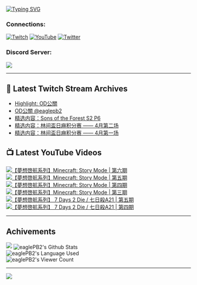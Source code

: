 <!--### Hello people, I'm EaglePB2 - The one who building something for fun 👋
Thank you for standby for this profile.   
The purpose of this profile is coming soon.   
You may come back later, as you wish if this readme.md is updated.   -->

<a href="https://git.io/typing-svg"><img src="https://readme-typing-svg.herokuapp.com?font=Fira+Code&duration=1000&pause=5000&vCenter=true&random=false&width=500&lines=%F0%9F%91%8B+Hello+Everyone%2C+I'm+EaglePB2.;%F0%9F%99%87+Thank+you+for+stopping+by+my+profile.+;%F0%9F%94%AD+%3D%3D%3D%3D+%F0%9F%94%AD;%F0%9F%91%8B+%E4%BD%A0%E5%A5%BD%EF%BC%8C%E6%AD%A1%E8%BF%8E%E4%BE%86%E5%88%B0%E6%88%91%E7%9A%84%E4%BB%A3%E7%A2%BC%E5%BA%AB%E3%80%82;%F0%9F%99%87+%E6%84%9F%E8%AC%9D%E5%89%8D%E4%BE%86%E5%8F%83%E8%A7%80%E5%B0%8F%E5%B1%8B+owo~" alt="Typing SVG" /></a>

### Connections:

[![Twitch](https://img.shields.io/badge/Twitch-9347FF?style=flat-square&logo=twitch&logoColor=white)](https://www.twitch.tv/eaglepb2)
[![YouTube](https://img.shields.io/badge/YouTube-%23FF0000.svg?style=flat-square&logo=YouTube&logoColor=white)](https://www.youtube.com/eaglepb2)
[![Twitter](https://img.shields.io/badge/Twitter-%231DA1F2.svg?style=flat-square&logo=Twitter&logoColor=white)](https://twitter.com/eaglepb2)

### Discord Server:

[![](https://invidget.switchblade.xyz/qKrub9b?theme=dark&language=ch)](https://discord.gg/qKrub9b)

---

## 👾 Latest Twitch Stream Archives
<!-- TWITCH:START -->
- [Highlight: OD公關](https://www.twitch.tv/videos/2127434877)
- [OD公關 @eaglepb2](https://www.twitch.tv/videos/2120468578)
- [精选内容：Sons of the Forest S2 P6](https://www.twitch.tv/videos/2118477325)
- [精选内容：林间盃日麻积分赛 —— 4月第二场](https://www.twitch.tv/videos/2118477136)
- [精选内容：林间盃日麻积分赛 —— 4月第一场](https://www.twitch.tv/videos/2118476930)
<!-- TWITCH:END -->



## 📺 Latest YouTube Videos
<!-- YOUTUBE:START -->
<!-- YOUTUBE:END -->

<!-- BEGIN YOUTUBE-CARDS -->
<a href="https://www.youtube.com/watch?v=2Zsp5rq5XM0">
  <picture>
    <source media="(prefers-color-scheme: dark)" srcset="https://ytcards.demolab.com/?id=2Zsp5rq5XM0&title=%E3%80%90%E5%A4%A2%E6%83%B3%E5%95%93%E8%88%AA%E7%B3%BB%E5%88%97%E3%80%91Minecraft%3A+Story+Mode+%7C+%E7%AC%AC%E5%85%AD%E6%9C%9F&lang=zh&timestamp=1714382586&background_color=%230d1117&title_color=%23ffffff&stats_color=%23dedede&max_title_lines=1&width=250&border_radius=5&duration=15857">
    <img src="https://ytcards.demolab.com/?id=2Zsp5rq5XM0&title=%E3%80%90%E5%A4%A2%E6%83%B3%E5%95%93%E8%88%AA%E7%B3%BB%E5%88%97%E3%80%91Minecraft%3A+Story+Mode+%7C+%E7%AC%AC%E5%85%AD%E6%9C%9F&lang=zh&timestamp=1714382586&background_color=%23ffffff&title_color=%2324292f&stats_color=%2357606a&max_title_lines=1&width=250&border_radius=5&duration=15857" alt="【夢想啓航系列】Minecraft: Story Mode | 第六期" title="【夢想啓航系列】Minecraft: Story Mode | 第六期">
  </picture>
</a>
<a href="https://www.youtube.com/watch?v=l1KnnmeB3Ag">
  <picture>
    <source media="(prefers-color-scheme: dark)" srcset="https://ytcards.demolab.com/?id=l1KnnmeB3Ag&title=%E3%80%90%E5%A4%A2%E6%83%B3%E5%95%93%E8%88%AA%E7%B3%BB%E5%88%97%E3%80%91Minecraft%3A+Story+Mode+%7C+%E7%AC%AC%E4%BA%94%E6%9C%9F&lang=zh&timestamp=1714333793&background_color=%230d1117&title_color=%23ffffff&stats_color=%23dedede&max_title_lines=1&width=250&border_radius=5&duration=7150">
    <img src="https://ytcards.demolab.com/?id=l1KnnmeB3Ag&title=%E3%80%90%E5%A4%A2%E6%83%B3%E5%95%93%E8%88%AA%E7%B3%BB%E5%88%97%E3%80%91Minecraft%3A+Story+Mode+%7C+%E7%AC%AC%E4%BA%94%E6%9C%9F&lang=zh&timestamp=1714333793&background_color=%23ffffff&title_color=%2324292f&stats_color=%2357606a&max_title_lines=1&width=250&border_radius=5&duration=7150" alt="【夢想啓航系列】Minecraft: Story Mode | 第五期" title="【夢想啓航系列】Minecraft: Story Mode | 第五期">
  </picture>
</a>
<a href="https://www.youtube.com/watch?v=v00BGjeiwX0">
  <picture>
    <source media="(prefers-color-scheme: dark)" srcset="https://ytcards.demolab.com/?id=v00BGjeiwX0&title=%E3%80%90%E5%A4%A2%E6%83%B3%E5%95%93%E8%88%AA%E7%B3%BB%E5%88%97%E3%80%91Minecraft%3A+Story+Mode+%7C+%E7%AC%AC%E5%9B%9B%E6%9C%9F&lang=zh&timestamp=1714191451&background_color=%230d1117&title_color=%23ffffff&stats_color=%23dedede&max_title_lines=1&width=250&border_radius=5&duration=10511">
    <img src="https://ytcards.demolab.com/?id=v00BGjeiwX0&title=%E3%80%90%E5%A4%A2%E6%83%B3%E5%95%93%E8%88%AA%E7%B3%BB%E5%88%97%E3%80%91Minecraft%3A+Story+Mode+%7C+%E7%AC%AC%E5%9B%9B%E6%9C%9F&lang=zh&timestamp=1714191451&background_color=%23ffffff&title_color=%2324292f&stats_color=%2357606a&max_title_lines=1&width=250&border_radius=5&duration=10511" alt="【夢想啓航系列】Minecraft: Story Mode | 第四期" title="【夢想啓航系列】Minecraft: Story Mode | 第四期">
  </picture>
</a>
<a href="https://www.youtube.com/watch?v=waAubE1S_aA">
  <picture>
    <source media="(prefers-color-scheme: dark)" srcset="https://ytcards.demolab.com/?id=waAubE1S_aA&title=%E3%80%90%E5%A4%A2%E6%83%B3%E5%95%93%E8%88%AA%E7%B3%BB%E5%88%97%E3%80%91Minecraft%3A+Story+Mode+%7C+%E7%AC%AC%E4%B8%89%E6%9C%9F&lang=zh&timestamp=1713254335&background_color=%230d1117&title_color=%23ffffff&stats_color=%23dedede&max_title_lines=1&width=250&border_radius=5&duration=10844">
    <img src="https://ytcards.demolab.com/?id=waAubE1S_aA&title=%E3%80%90%E5%A4%A2%E6%83%B3%E5%95%93%E8%88%AA%E7%B3%BB%E5%88%97%E3%80%91Minecraft%3A+Story+Mode+%7C+%E7%AC%AC%E4%B8%89%E6%9C%9F&lang=zh&timestamp=1713254335&background_color=%23ffffff&title_color=%2324292f&stats_color=%2357606a&max_title_lines=1&width=250&border_radius=5&duration=10844" alt="【夢想啓航系列】Minecraft: Story Mode | 第三期" title="【夢想啓航系列】Minecraft: Story Mode | 第三期">
  </picture>
</a>
<a href="https://www.youtube.com/watch?v=A24mdfGysK0">
  <picture>
    <source media="(prefers-color-scheme: dark)" srcset="https://ytcards.demolab.com/?id=A24mdfGysK0&title=%E3%80%90%E5%A4%A2%E6%83%B3%E5%95%93%E8%88%AA%E7%B3%BB%E5%88%97%E3%80%91+7+Days+2+Die+%2F+%E4%B8%83%E6%97%A5%E6%AE%BAA21+%7C+%E7%AC%AC%E4%BA%94%E6%9C%9F&lang=zh&timestamp=1713168171&background_color=%230d1117&title_color=%23ffffff&stats_color=%23dedede&max_title_lines=1&width=250&border_radius=5&duration=15073">
    <img src="https://ytcards.demolab.com/?id=A24mdfGysK0&title=%E3%80%90%E5%A4%A2%E6%83%B3%E5%95%93%E8%88%AA%E7%B3%BB%E5%88%97%E3%80%91+7+Days+2+Die+%2F+%E4%B8%83%E6%97%A5%E6%AE%BAA21+%7C+%E7%AC%AC%E4%BA%94%E6%9C%9F&lang=zh&timestamp=1713168171&background_color=%23ffffff&title_color=%2324292f&stats_color=%2357606a&max_title_lines=1&width=250&border_radius=5&duration=15073" alt="【夢想啓航系列】 7 Days 2 Die / 七日殺A21 | 第五期" title="【夢想啓航系列】 7 Days 2 Die / 七日殺A21 | 第五期">
  </picture>
</a>
<a href="https://www.youtube.com/watch?v=W4Fy1_6NxtA">
  <picture>
    <source media="(prefers-color-scheme: dark)" srcset="https://ytcards.demolab.com/?id=W4Fy1_6NxtA&title=%E3%80%90%E5%A4%A2%E6%83%B3%E5%95%93%E8%88%AA%E7%B3%BB%E5%88%97%E3%80%91+7+Days+2+Die+%2F+%E4%B8%83%E6%97%A5%E6%AE%BAA21+%7C+%E7%AC%AC%E5%9B%9B%E6%9C%9F&lang=zh&timestamp=1713083085&background_color=%230d1117&title_color=%23ffffff&stats_color=%23dedede&max_title_lines=1&width=250&border_radius=5&duration=15054">
    <img src="https://ytcards.demolab.com/?id=W4Fy1_6NxtA&title=%E3%80%90%E5%A4%A2%E6%83%B3%E5%95%93%E8%88%AA%E7%B3%BB%E5%88%97%E3%80%91+7+Days+2+Die+%2F+%E4%B8%83%E6%97%A5%E6%AE%BAA21+%7C+%E7%AC%AC%E5%9B%9B%E6%9C%9F&lang=zh&timestamp=1713083085&background_color=%23ffffff&title_color=%2324292f&stats_color=%2357606a&max_title_lines=1&width=250&border_radius=5&duration=15054" alt="【夢想啓航系列】 7 Days 2 Die / 七日殺A21 | 第四期" title="【夢想啓航系列】 7 Days 2 Die / 七日殺A21 | 第四期">
  </picture>
</a>
<!-- END YOUTUBE-CARDS -->

---

## Achivements
[![](https://github-profile-trophy.vercel.app/?username=eaglepb2&theme=monokai&no-bg=true&&title=Repositories,Issues,Commit,MultiLanguage)](https://github.com/anuraghazra/github-readme-stats)
<img align="center" alt="eaglePB2's Github Stats" src="https://github-readme-stats.vercel.app/api?username=eaglePB2&show_icons=true&hide_border=true&theme=merko" />
<br>
<img align="center" alt="eaglePB2's Language Used" src="https://github-readme-stats.vercel.app/api/top-langs/?username=eaglePB2&show_icons=true&hide_border=true&theme=merko&layout=compact&langs_count=8" />
<br>
<img align="center" alt="eaglePB2's Viewer Count" src="https://visitcount.itsvg.in/api?id=eaglepb2&label=Profile%20Views&color=3&icon=5&pretty=true" />

<hr>

<!-- RANDOMQUOTE:START -->
![](https://quotes-github-readme.vercel.app/api?type=horizontal&theme=merko)
<!-- RANDOMQUOTE:END -->


<!--
       _____   _   _   _____       _____   _   _   ____   
      |_   _| | | | | |  ___|     |  ___| | \ | | |  _  \  
        | |   | |_| | | |___      | |___  |  \| | | | | | 
        | |   |  _  | |  ___|     |  ___| |     | | | | | 
        | |   | | | | | |___      | |___  | |\  | | |_| | 
        |_|   |_| |_| |_____|     |_____| |_| \_| |____ / 
      
-->
